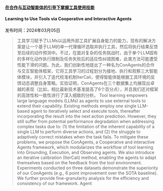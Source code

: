 #### [在合作与互动智能体的引导下掌握工具使用技能](https://arxiv.org/abs/2403.03031)
#### Learning to Use Tools via Cooperative and Interactive Agents
发布时间：2024年03月05日
> 工具学习赋予了LLMs以运用外部工具扩展自身能力的能力，现有的解决方案是让一个基于LLM的单一代理循环选取并执行工具，然后将执行结果反馈至后续的动作预测中。不过，在面对复杂的任务挑战时，由于单个LLM固有的多样化动作执行限制及任务失败后的适应性纠错困难，此类方法可能遭受性能下滑的问题。为此，我们创新性地提出了一种名为ConAgents的合作与交互智能体框架，它将工具学习的过程划分为接地、执行和观察三大智能体模块，并引入了迭代校准机制IterCali，使得智能体能根据工具环境的反馈动态调整自身策略。实验证明，ConAgents在三个数据集上均展现出卓越的表现（比如，相比最新技术基准提高了6个百分点），并且我们还对框架的高效性和一致性进行了深入细致的分析。
> Tool learning empowers large language models (LLMs) as agents to use external tools to extend their capability. Existing methods employ one single LLM-based agent to iteratively select and execute tools, thereafter incorporating the result into the next action prediction. However, they still suffer from potential performance degradation when addressing complex tasks due to: (1) the limitation of the inherent capability of a single LLM to perform diverse actions, and (2) the struggle to adaptively correct mistakes when the task fails. To mitigate these problems, we propose the ConAgents, a Cooperative and interactive Agents framework, which modularizes the workflow of tool learning into Grounding, Execution, and Observing agents. We also introduce an iterative calibration (IterCali) method, enabling the agents to adapt themselves based on the feedback from the tool environment. Experiments conducted on three datasets demonstrate the superiority of our ConAgents (e.g., 6 point improvement over the SOTA baseline). We further provide fine-granularity analysis for the efficiency and consistency of our framework.
Agent
